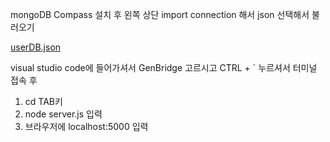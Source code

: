 mongoDB Compass 설치 후 
왼쪽 상단 import connection 해서 json 선택해서 불러오기

[userDB.json](https://github.com/user-attachments/files/19679733/userDB.json)


visual studio code에 들어가셔서 GenBridge 고르시고 
CTRL + `   누르셔서 터미널 접속 후

1. cd TAB키
2. node server.js 입력
3. 브라우저에 localhost:5000 입력
